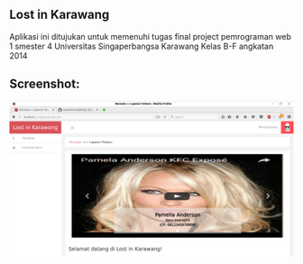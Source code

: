 Lost in Karawang
-------------
Aplikasi ini ditujukan untuk memenuhi tugas final project pemrograman web 1 smester 4 Universitas Singaperbangsa Karawang
Kelas B-F angkatan 2014

Screenshot:
----------
<img src="screenshot.png" alt="screenshot app">

